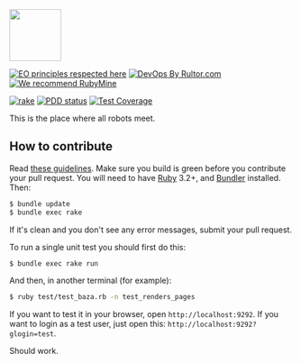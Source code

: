<img src="https://www.zerocracy.com/logo.svg" width="92px" height="92px"/>

[![EO principles respected here](https://www.elegantobjects.org/badge.svg)](https://www.elegantobjects.org)
[![DevOps By Rultor.com](http://www.rultor.com/b/zerocracy/baza)](http://www.rultor.com/p/zerocracy/baza)
[![We recommend RubyMine](https://www.elegantobjects.org/rubymine.svg)](https://www.jetbrains.com/ruby/)

[![rake](https://github.com/zerocracy/baza/actions/workflows/rake.yml/badge.svg)](https://github.com/zerocracy/baza/actions/workflows/rake.yml)
[![PDD status](http://www.0pdd.com/svg?name=zerocracy/baza)](http://www.0pdd.com/p?name=zerocracy/baza)
[![Test Coverage](https://img.shields.io/codecov/c/github/zerocracy/baza.svg)](https://codecov.io/github/zerocracy/baza?branch=master)

This is the place where all robots meet.

## How to contribute

Read [these guidelines](https://www.yegor256.com/2014/04/15/github-guidelines.html).
Make sure you build is green before you contribute
your pull request. You will need to have 
[Ruby](https://www.ruby-lang.org/en/) 3.2+,
and
[Bundler](https://bundler.io/) installed. Then:

```bash
$ bundle update
$ bundle exec rake
```

If it's clean and you don't see any error messages, submit your pull request.

To run a single unit test you should first do this:

```bash
$ bundle exec rake run
```

And then, in another terminal (for example):

```bash
$ ruby test/test_baza.rb -n test_renders_pages
```

If you want to test it in your browser, open `http://localhost:9292`. If you
want to login as a test user, just open this: `http://localhost:9292?glogin=test`.

Should work.
